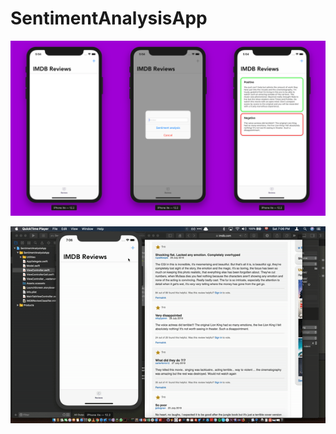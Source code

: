 # SentimentAnalysisApp
![Screenshots of the final result](https://github.com/omarmhaimdat/SentimentAnalysisApp/blob/master/final-result.png "Final result")

![GIF of the final result](https://github.com/omarmhaimdat/SentimentAnalysisApp/blob/master/final-result.gif "Final result")
